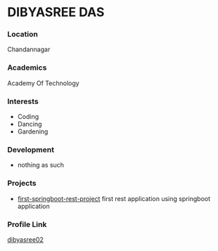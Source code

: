 # DIBYASREE DAS

### Location

Chandannagar

### Academics

Academy Of Technology

### Interests

- Coding
- Dancing
- Gardening

### Development

- nothing as such

### Projects

- [first-springboot-rest-project](https://github.com/dibyasree02/first-springboot-rest-project) first rest application using springboot application

### Profile Link

[dibyasree02](https://github.com/dibyasree02)